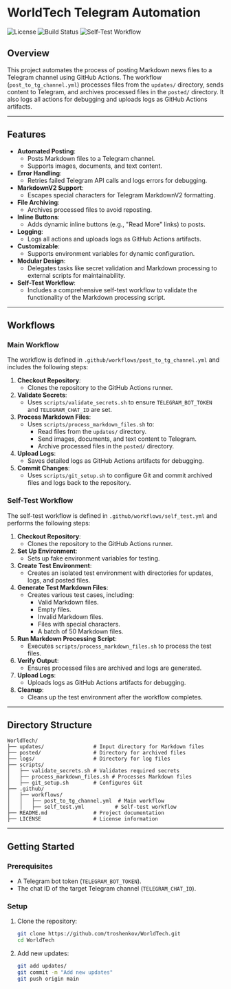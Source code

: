 # WorldTech Telegram Automation

![License](https://img.shields.io/badge/license-MIT-green)
![Build Status](https://github.com/troshenkov/WorldTech/actions/workflows/post_to_tg_channel.yml/badge.svg)
![Self-Test Workflow](https://github.com/troshenkov/WorldTech/actions/workflows/self_test.yml/badge.svg)

## Overview
This project automates the process of posting Markdown news files to a Telegram channel using GitHub Actions. The workflow (`post_to_tg_channel.yml`) processes files from the `updates/` directory, sends content to Telegram, and archives processed files in the `posted/` directory. It also logs all actions for debugging and uploads logs as GitHub Actions artifacts.

---

## Features
- **Automated Posting**:
  - Posts Markdown files to a Telegram channel.
  - Supports images, documents, and text content.
- **Error Handling**:
  - Retries failed Telegram API calls and logs errors for debugging.
- **MarkdownV2 Support**:
  - Escapes special characters for Telegram MarkdownV2 formatting.
- **File Archiving**:
  - Archives processed files to avoid reposting.
- **Inline Buttons**:
  - Adds dynamic inline buttons (e.g., "Read More" links) to posts.
- **Logging**:
  - Logs all actions and uploads logs as GitHub Actions artifacts.
- **Customizable**:
  - Supports environment variables for dynamic configuration.
- **Modular Design**:
  - Delegates tasks like secret validation and Markdown processing to external scripts for maintainability.
- **Self-Test Workflow**:
  - Includes a comprehensive self-test workflow to validate the functionality of the Markdown processing script.

---

## Workflows

### **Main Workflow**
The workflow is defined in `.github/workflows/post_to_tg_channel.yml` and includes the following steps:
1. **Checkout Repository**:
   - Clones the repository to the GitHub Actions runner.
2. **Validate Secrets**:
   - Uses `scripts/validate_secrets.sh` to ensure `TELEGRAM_BOT_TOKEN` and `TELEGRAM_CHAT_ID` are set.
3. **Process Markdown Files**:
   - Uses `scripts/process_markdown_files.sh` to:
     - Read files from the `updates/` directory.
     - Send images, documents, and text content to Telegram.
     - Archive processed files in the `posted/` directory.
4. **Upload Logs**:
   - Saves detailed logs as GitHub Actions artifacts for debugging.
5. **Commit Changes**:
   - Uses `scripts/git_setup.sh` to configure Git and commit archived files and logs back to the repository.

### **Self-Test Workflow**
The self-test workflow is defined in `.github/workflows/self_test.yml` and performs the following steps:
1. **Checkout Repository**:
   - Clones the repository to the GitHub Actions runner.
2. **Set Up Environment**:
   - Sets up fake environment variables for testing.
3. **Create Test Environment**:
   - Creates an isolated test environment with directories for updates, logs, and posted files.
4. **Generate Test Markdown Files**:
   - Creates various test cases, including:
     - Valid Markdown files.
     - Empty files.
     - Invalid Markdown files.
     - Files with special characters.
     - A batch of 50 Markdown files.
5. **Run Markdown Processing Script**:
   - Executes `scripts/process_markdown_files.sh` to process the test files.
6. **Verify Output**:
   - Ensures processed files are archived and logs are generated.
7. **Upload Logs**:
   - Uploads logs as GitHub Actions artifacts for debugging.
8. **Cleanup**:
   - Cleans up the test environment after the workflow completes.

---

## Directory Structure
```text
WorldTech/
├── updates/                # Input directory for Markdown files
├── posted/                 # Directory for archived files
├── logs/                   # Directory for log files
├── scripts/
│   ├── validate_secrets.sh # Validates required secrets
│   ├── process_markdown_files.sh # Processes Markdown files
│   ├── git_setup.sh        # Configures Git
├── .github/
│   ├── workflows/
│   │   ├── post_to_tg_channel.yml  # Main workflow
│   │   ├── self_test.yml          # Self-test workflow
├── README.md               # Project documentation
├── LICENSE                 # License information
```
---

## Getting Started

### Prerequisites
- A Telegram bot token (`TELEGRAM_BOT_TOKEN`).
- The chat ID of the target Telegram channel (`TELEGRAM_CHAT_ID`).

### Setup
1. Clone the repository:
   ```bash
   git clone https://github.com/troshenkov/WorldTech.git
   cd WorldTech
   ```

2. Add new updates:
   ```bash
   git add updates/
   git commit -m "Add new updates"
   git push origin main
   ```
